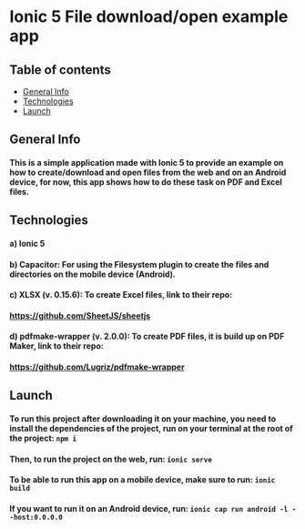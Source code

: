 # Ionic 5 File download/open example app

## Table of contents
* [General Info](#general-info)
* [Technologies](#technologies)
* [Launch](#launch)

## General Info
#### This is a simple application made with Ionic 5 to provide an example on how to create/download and open files from the web and on an Android device, for now, this app shows how to do these task on PDF and Excel files.

## Technologies
#### a) Ionic 5

#### b) Capacitor: For using the Filesystem plugin to create the files and directories on the mobile device (Android).

#### c) XLSX (v. 0.15.6): To create Excel files, link to their repo:
#### https://github.com/SheetJS/sheetjs

#### d) pdfmake-wrapper (v. 2.0.0): To create PDF files, it is build up on PDF Maker, link to their repo:
#### https://github.com/Lugriz/pdfmake-wrapper

## Launch

#### To run this project after downloading it on your machine, you need to install the dependencies of the project, run on your terminal at the root of the project: `npm i`

#### Then, to run the project on the web, run: `ionic serve`

#### To be able to run this app on a mobile device, make sure to run: `ionic build`

#### If you want to run it on an Android device, run: `ionic cap run android -l --host:0.0.0.0`

